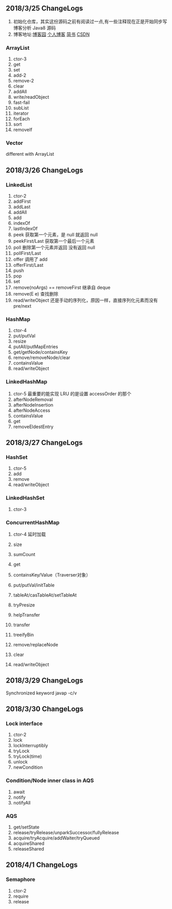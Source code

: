 ## 2018/3/25  ChangeLogs
1. 初始化仓库，其实这份源码之前有阅读过一点,有一些注释现在正是开始同步写博客分析 Java8 源码
2. 博客地址:[博客园](http://www.cnblogs.com/lwen/)
           [个人博客](https://lwenxu.coding.me)
           [简书](https://www.jianshu.com/u/78464cccc621)
           [CSDN](https://blog.csdn.net/Greek_xpf)
### ArrayList
1. ctor-3
2. get
3. set
4. add-2
5. remove-2
6. clear 
7. addAll
8. write/readObject
9. fast-fail
10. subList
11. iterator
12. forEach
13. sort
14. removeIf

### Vector
different with ArrayList


## 2018/3/26  ChangeLogs

### LinkedList
1. ctor-2
2. addFirst
3. addLast
4. addAll
5. add
6. indexOf
7. lastIndexOf
8. peek 获取第一个元素，是 null 就返回 null
9. peekFirst/Last  获取第一个最后一个元素
10. poll 删除第一个元素并返回 没有返回 null
11. pollFirst/Last 
12. offer 调用了 add
13. offerFirst/Last
14. push
15. pop
16. set
17. remove(noArgs) == removeFirst  继承自 deque
18. remove(E e) 查找删除
19. read/writeObject  还是手动的序列化，原因一样，直接序列化元素而没有 pre/next

### HashMap
1. ctor-4
2. put/putVal
4. resize
5. putAll/putMapEntries
6. get/getNode/containsKey 
7. remove/removeNode/clear
8. containsValue
9. read/writeObject

### LinkedHashMap
1. ctor-5  最重要的能实现 LRU 的是设置 accessOrder 的那个
2. afterNodeRemoval
3. afterNodeInsertion
4. afterNodeAccess
5. containsValue
6. get
7. removeEldestEntry

## 2018/3/27  ChangeLogs

### HashSet
1. ctor-5
2. add
3. remove
4. read/writeObject

### LinkedHashSet
1. ctor-3

### ConcurrentHashMap
1. ctor-4 延时加载

1. size
2. sumCount
3. get
4. containsKey/Value（Traverser对象）
5. put/putVal/initTable
6. tableAt/casTableAt/setTableAt
7. tryPresize
8. helpTransfer
9.  transfer
10. treeifyBin
11. remove/replaceNode
12. clear
13. read/writeObject

## 2018/3/29  ChangeLogs

Synchronized keyword   javap -c/v 

## 2018/3/30  ChangeLogs
### Lock interface
1. ctor-2
2. lock
3. lockInterruptibly
4. tryLock
5. tryLock(time)
6. unlock
7. newCondition

### Condition/Node inner class in AQS
1. await
2. notify
3. notifyAll

### AQS
1. get/setState
2. release/tryRelease/unparkSuccessor/fullyRelease
3. acquire/tryAcquire/addWaiter/tryQueued
4. acquireShared
5. releaseShared

## 2018/4/1  ChangeLogs
### Semaphore
1. ctor-2
2. require
3. release